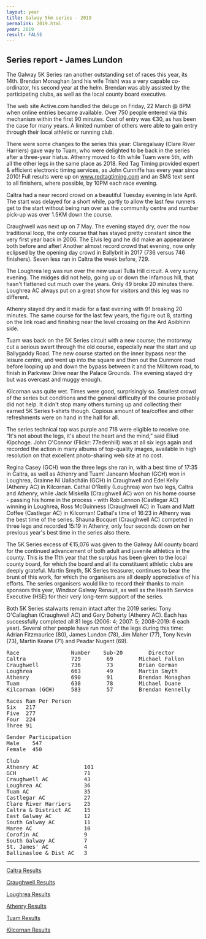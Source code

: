 ```yaml
---
layout: year
title: Galway 5km series - 2019
permalink: 2019.html
year: 2019
result: FALSE
---
```


Series report - James Lundon
----------------------------

The Galway 5K Series ran another outstanding set of races this year, its 14th. Brendan Monaghan (and his wife Trish) was a very capable co-ordinator, his second year at the helm. Brendan was ably assisted by the participating clubs, as well as the local county board executive.

The web site Active.com handled the deluge on Friday, 22 March @ 8PM when online entries became available. Over 750 people entered via this mechanism within the first 90 minutes. Cost of entry was €30, as has been the case for many years. A limited number of others were able to gain entry through their local athletic or running club.

There were some changes to the series this year: Claregalway (Clare River Harriers) gave way to Tuam, who were delighted to be back in the series after a three-year hiatus. Athenry moved to 4th while Tuam were 5th, with all the other legs in the same place as 2018. Red Tag Timing provided expert & efficient electronic timing services, as John Cunniffe has every year since 2010! Full results were up on www.redtagtiming.com and an SMS text sent to all finishers, where possible, by 10PM each race evening.

Caltra had a near record crowd on a beautiful Tuesday evening in late April. The start was delayed for a short while, partly to allow the last few runners get to the start without being run over as the community centre and number pick-up was over 1.5KM down the course.

Craughwell was next up on 7 May. The evening stayed dry, over the now traditional loop, the only course that has stayed pretty constant since the very first year back in 2006. The Elvis leg and he did make an appearance both before and after! Another almost record crowd that evening, now only eclipsed by the opening day crowd in Ballybrit in 2017 (736 versus 746 finishers). Seven less ran in Caltra the week before, 729.

The Loughrea leg was run over the new usual Tulla Hill circuit. A very sunny evening. The midges did not help, going up or down the infamous hill, that hasn't flattened out much over the years. Only 49 broke 20 minutes there. Loughrea AC always put on a great show for visitors and this leg was no different.

Athenry stayed dry and it made for a fast evening with 91 breaking 20 minutes. The same course for the last few years, the figure out 8, starting on the link road and finishing near the level crossing on the Ard Aoibhinn side.

Tuam was back on the 5K Series circuit with a new course; the motorway cut a serious swart through the old course, especially near the start and up Ballygaddy Road. The new course started on the inner bypass near the leisure centre, and went up into the square and then out the Dunmore road before looping up and down the bypass between it and the Milltown road, to finish in Parkview Drive near the Palace Grounds. The evening stayed dry but was overcast and muggy enough.

Kilcornan was quite wet. Times were good, surprisingly so. Smallest crowd of the series but conditions and the general difficulty of the course probably did not help. It didn't stop many others turning up and collecting their earned 5K Series t-shirts though. Copious amount of tea/coffee and other refreshments were on hand in the hall for all.

The series technical top was purple and 718 were eligible to receive one. “It's not about the legs, it's about the heart and the mind,” said Eliud Kipchoge. John O'Connor (Flickr: 77edenhill) was at all six legs again and recorded the action in many albums of top-quality images, available in high resolution on that excellent photo-sharing web site at no cost.

Regina Casey (GCH) won the three legs she ran in, with a best time of 17:35 in Caltra, as well as Athenry and Tuam! Janeann Meehan (GCH) won in Loughrea, Grainne Ní Uallacháin (GCH) in Craughwell and Edel Kelly (Athenry AC) in Kilcornan. Cathal O'Reilly (Loughrea) won two legs, Caltra and Athenry, while Jack Miskella (Craughwell AC) won on his home course - passing his home in the process - with Rob Lennon (Castlegar AC) winning in Loughrea, Ross McGuinness (Craughwell AC) in Tuam and Matt Coffee (Castlegar AC) in Kilcornan! Cathal's time of 16:23 in Athenry was the best time of the series. Shauna Bocquet (Craughwell AC) competed in three legs and recorded 15:19 in Athenry, only four seconds down on her previous year's best time in the series also there.

The 5K Series excess of €15,076 was given to the Galway AAI county board for the continued advancement of both adult and juvenile athletics in the county. This is the 11th year that the surplus has been given to the local county board, for which the board and all its constituent athletic clubs are deeply grateful. Martin Smyth, 5K Series treasurer, continues to bear the brunt of this work, for which the organisers are all deeply appreciative of his efforts. The series organisers would like to record their thanks to main sponsors this year, Windsor Galway Renault, as well as the Health Service Executive (HSE) for their very long-term support of the series.

Both 5K Series stalwarts remain intact after the 2019 series: Tony O'Callaghan (Craughwell AC) and Gary Doherty (Athenry AC). Each has successfully completed all 81 legs (2006: 4; 2007: 5; 2008-2019: 6 each year). Several other people have run most of the legs during this time: Adrian Fitzmaurice (80), James Lundon (78), Jim Maher (77), Tony Nevin (73), Martin Keane (71) and Peadar Nugent (69).

<pre>
Race                Number    Sub-20        Director        Date
Caltra              729        69        Michael Fallon      30 April
Craughwell          736        73        Brian Gorman        7 May
Loughrea            663        49        Martin Smyth        14 May
Athenry             690        91        Brendan Monaghan    21 May
Tuam                638        78        Michael Duane       28 May
Kilcornan (GCH)     583        57        Brendan Kennelly    4 June
</pre>

<pre>
Races Ran Per Person
Six   217
Five  277
Four  224
Three 91
</pre>

<pre>
Gender Participation
Male    547
Female  450
</pre>

<pre>
Club
Athenry AC              101
GCH                     71
Craughwell AC           43
Loughrea AC             36
Tuam AC                 35
Castlegar AC            27
Clare River Harriers    25
Caltra & District AC    15
East Galway AC          12
South Galway AC         11
Maree AC                10
Corofin AC              9
South Galway AC         7
St. James' AC           4
Ballinasloe & Dist AC   3
</pre>

---

[Caltra Results](http://www.redtagtiming.com/results/Galway5km2019_1_Caltra.pdf)

[Craughwell Results](http://www.redtagtiming.com/results/Galway5km2019_2_Craughwell.pdf)

[Loughrea Results](http://www.redtagtiming.com/results/Galway5km2019_3_Loughrea.pdf)

[Athenry Results](http://www.redtagtiming.com/results/Galway5km2019_4_Athenry.pdf)

[Tuam Results](http://www.redtagtiming.com/results/Galway5km2019_5_Tuam.pdf)

[Kilcornan Results](http://www.redtagtiming.com/results/Galway5km2019_6_Kilcornan.pdf)
